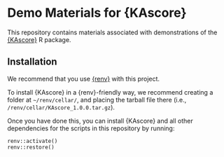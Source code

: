# Demo Materials for {KAscore}

This repository contains materials associated with demonstrations of the [{KAscore}](https://ketchbrookanalytics.github.io/KAscore/) R package.

## Installation

We recommend that you use [{renv}](https://rstudio.github.io/renv/) with this project.

To install {KAscore} in a {renv}-friendly way, we recommend creating a folder at `~/renv/cellar/`, and placing the tarball file there (i.e., `/renv/cellar/KAscore_1.0.0.tar.gz`).

Once you have done this, you can install {KAscore} and all other dependencies for the scripts in this repository by running:

```
renv::activate()
renv::restore()
```